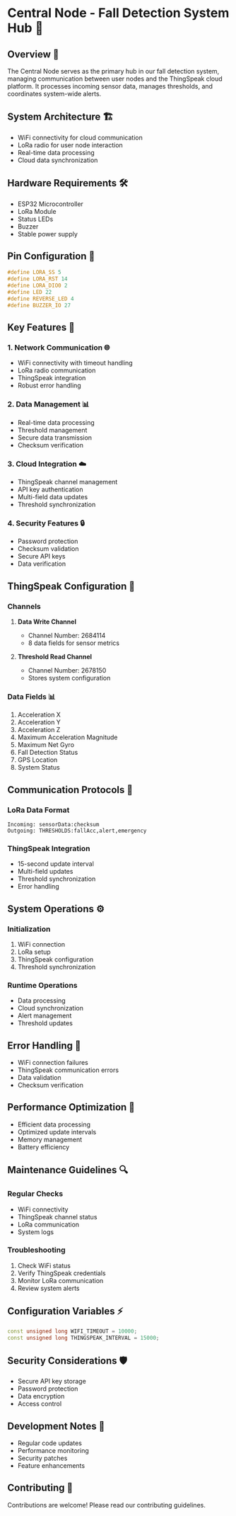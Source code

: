 # Central Node - Fall Detection System Hub 🏢

## Overview 🌟

The Central Node serves as the primary hub in our fall detection system, managing communication between user nodes and the ThingSpeak cloud platform. It processes incoming sensor data, manages thresholds, and coordinates system-wide alerts.

## System Architecture 🏗️

- WiFi connectivity for cloud communication
- LoRa radio for user node interaction
- Real-time data processing
- Cloud data synchronization

## Hardware Requirements 🛠️

- ESP32 Microcontroller
- LoRa Module
- Status LEDs
- Buzzer
- Stable power supply

## Pin Configuration 📌

```cpp
#define LORA_SS 5
#define LORA_RST 14
#define LORA_DIO0 2
#define LED 22
#define REVERSE_LED 4
#define BUZZER_IO 27
```

## Key Features 🔑

### 1. Network Communication 🌐

- WiFi connectivity with timeout handling
- LoRa radio communication
- ThingSpeak integration
- Robust error handling

### 2. Data Management 📊

- Real-time data processing
- Threshold management
- Secure data transmission
- Checksum verification

### 3. Cloud Integration ☁️

- ThingSpeak channel management
- API key authentication
- Multi-field data updates
- Threshold synchronization

### 4. Security Features 🔒

- Password protection
- Checksum validation
- Secure API keys
- Data verification

## ThingSpeak Configuration 📡

### Channels

1. **Data Write Channel**

   - Channel Number: 2684114
   - 8 data fields for sensor metrics

2. **Threshold Read Channel**
   - Channel Number: 2678150
   - Stores system configuration

### Data Fields 📊

1. Acceleration X
2. Acceleration Y
3. Acceleration Z
4. Maximum Acceleration Magnitude
5. Maximum Net Gyro
6. Fall Detection Status
7. GPS Location
8. System Status

## Communication Protocols 🤝

### LoRa Data Format

```
Incoming: sensorData:checksum
Outgoing: THRESHOLDS:fallAcc,alert,emergency
```

### ThingSpeak Integration

- 15-second update interval
- Multi-field updates
- Threshold synchronization
- Error handling

## System Operations ⚙️

### Initialization

1. WiFi connection
2. LoRa setup
3. ThingSpeak configuration
4. Threshold synchronization

### Runtime Operations

- Data processing
- Cloud synchronization
- Alert management
- Threshold updates

## Error Handling 🔧

- WiFi connection failures
- ThingSpeak communication errors
- Data validation
- Checksum verification

## Performance Optimization 🚀

- Efficient data processing
- Optimized update intervals
- Memory management
- Battery efficiency

## Maintenance Guidelines 🔍

### Regular Checks

- WiFi connectivity
- ThingSpeak channel status
- LoRa communication
- System logs

### Troubleshooting

1. Check WiFi status
2. Verify ThingSpeak credentials
3. Monitor LoRa communication
4. Review system alerts

## Configuration Variables ⚡

```cpp
const unsigned long WIFI_TIMEOUT = 10000;
const unsigned long THINGSPEAK_INTERVAL = 15000;
```

## Security Considerations 🛡️

- Secure API key storage
- Password protection
- Data encryption
- Access control

## Development Notes 📝

- Regular code updates
- Performance monitoring
- Security patches
- Feature enhancements

## Contributing 🤝

Contributions are welcome! Please read our contributing guidelines.
